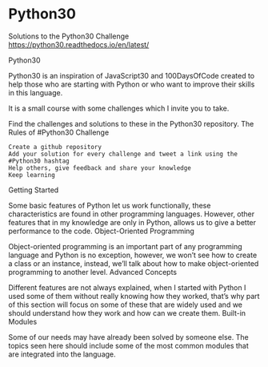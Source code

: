 # Python30
Solutions to the Python30 Challenge https://python30.readthedocs.io/en/latest/

Python30

Python30 is an inspiration of JavaScript30 and 100DaysOfCode created to help those who are starting with Python or who want to improve their skills in this language.

It is a small course with some challenges which I invite you to take.

Find the challenges and solutions to these in the Python30 repository.
The Rules of #Python30 Challenge

    Create a github repository
    Add your solution for every challenge and tweet a link using the #Python30 hashtag
    Help others, give feedback and share your knowledge
    Keep learning

Getting Started

Some basic features of Python let us work functionally, these characteristics are found in other programming languages. However, other features that in my knowledge are only in Python, allows us to give a better performance to the code.
Object-Oriented Programming

Object-oriented programming is an important part of any programming language and Python is no exception, however, we won’t see how to create a class or an instance, instead, we’ll talk about how to make object-oriented programming to another level.
Advanced Concepts

Different features are not always explained, when I started with Python I used some of them without really knowing how they worked, that’s why part of this section will focus on some of these that are widely used and we should understand how they work and how can we create them.
Built-in Modules

Some of our needs may have already been solved by someone else. The topics seen here should include some of the most common modules that are integrated into the language.